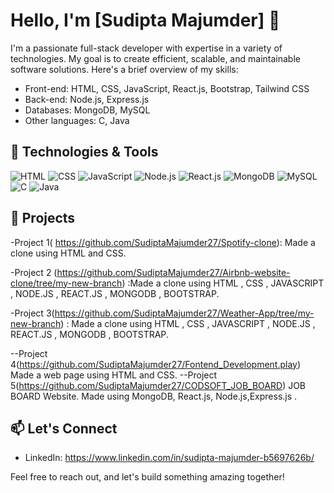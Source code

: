 # Hello, I'm [Sudipta Majumder] 👋

I'm a passionate full-stack developer with expertise in a variety of technologies. My goal is to create efficient, scalable, and maintainable software solutions. Here's a brief overview of my skills:

- Front-end: HTML, CSS, JavaScript, React.js, Bootstrap, Tailwind CSS
- Back-end: Node.js, Express.js
- Databases: MongoDB, MySQL
- Other languages: C, Java

## 🔧 Technologies & Tools

![HTML](https://img.shields.io/badge/HTML-5-orange?style=for-the-badge&logo=html5)
![CSS](https://img.shields.io/badge/CSS-3-blue?style=for-the-badge&logo=css3)
![JavaScript](https://img.shields.io/badge/JavaScript-ES6-yellow?style=for-the-badge&logo=javascript)
![Node.js](https://img.shields.io/badge/Node.js-v14.17-green?style=for-the-badge&logo=node.js)
![React.js](https://img.shields.io/badge/React.js-v17.0-blue?style=for-the-badge&logo=react)
![MongoDB](https://img.shields.io/badge/MongoDB-v4.4-green?style=for-the-badge&logo=mongodb)
![MySQL](https://img.shields.io/badge/MySQL-v8.0-blue?style=for-the-badge&logo=mysql)
![C](https://img.shields.io/badge/C-11-blue?style=for-the-badge&logo=c)
![Java](https://img.shields.io/badge/Java-11-red?style=for-the-badge&logo=java)

## 🚀 Projects

-Project 1( https://github.com/SudiptaMajumder27/Spotify-clone): Made a clone using HTML and 
 CSS.

 
 -Project 2 (https://github.com/SudiptaMajumder27/Airbnb-website-clone/tree/my-new-branch) :Made a clone using HTML , CSS , JAVASCRIPT , NODE.JS , REACT.JS , MONGODB , BOOTSTRAP. 


 -Project 3(https://github.com/SudiptaMajumder27/Weather-App/tree/my-new-branch) : Made a clone using HTML , CSS , JAVASCRIPT , NODE.JS , REACT.JS , MONGODB , BOOTSTRAP. 

 --Project 4(https://github.com/SudiptaMajumder27/Fontend_Development.play) Made a web page using HTML and  CSS.
 --Project 5(https://github.com/SudiptaMajumder27/CODSOFT_JOB_BOARD) JOB BOARD Website. Made using MongoDB, React.js, Node.js,Express.js .


## 📫 Let's Connect

- LinkedIn: https://www.linkedin.com/in/sudipta-majumder-b5697626b/

Feel free to reach out, and let's build something amazing together!
